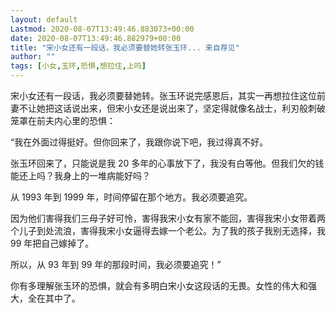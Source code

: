 ```yaml
---
layout: default
Lastmod: 2020-08-07T13:49:46.883073+00:00
date: 2020-08-07T13:49:46.882979+00:00
title: "宋小女还有一段话，我必须要替她转张玉环... 来自荐见"
author: ""
tags: [小女,玉环,恐惧,想拉住,上吗]
---
```


宋小女还有一段话，我必须要替她转。张玉环说完感恩后，其实一再想拉住这位前妻不让她把这话说出来，但宋小女还是说出来了，坚定得就像名战士，利刃般刺破笼罩在前夫内心里的恐惧：

“我在外面过得挺好。但你回来了，我跟你说下吧，我过得真不好。

张玉环回来了，只能说是我 20 多年的心事放下了，我没有白等他。但我们欠的钱能还上吗？我身上的一堆病能好吗？

从 1993 年到 1999 年，时间停留在那个地方。我必须要追究。

因为他们害得我们三母子好可怜，害得我宋小女有家不能回，害得我宋小女带着两个儿子到处流浪，害得我宋小女逼得去嫁一个老公。为了我的孩子我别无选择，我 99 年把自己嫁掉了。

所以，从 93 年到 99 年的那段时间，我必须要追究！”

你有多理解张玉环的恐惧，就会有多明白宋小女这段话的无畏。女性的伟大和强大，全在其中了。

